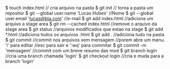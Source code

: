 $ touch index.html														// cria arquivo na pasta
$ git init																		// torna a pasta um repositor
$ git --global user.name 'Lucas Hubes'				//Nome
$ git --global user.email 'lucas@bla.com'			//e-mail
$ git add index.html													//adiciona um arquivo a stage area
$ git rm --cached index.html									//remove o arquivo da stage area
$ git status 																	//arquivos modificados que estao na stage
$ git add *.html															//adiciona todos os arquivos .html
$ git add .																		//adiciona tudo na pasta
$ git commit 																	//commit nos arquivos sem mensagem
																							//porem abre um menu. 'i' para editar
																							//esc para sair e ':wq' para commitar
$ git commit -m 'mensagem'									//commit com um breve resumo das mod
$ git branch login														//cria uma branch chamada 'login'
$ git checkout login													//cria e muda para a branch 'login'
